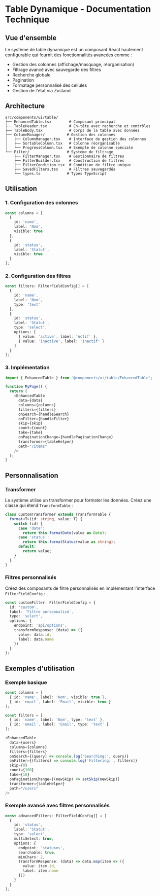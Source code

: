 # Table Dynamique - Documentation Technique

## Vue d'ensemble

Le système de table dynamique est un composant React hautement configurable qui fournit des fonctionnalités avancées comme :

- Gestion des colonnes (affichage/masquage, réorganisation)
- Filtrage avancé avec sauvegarde des filtres
- Recherche globale
- Pagination
- Formatage personnalisé des cellules
- Gestion de l'état via Zustand

## Architecture

```
src/components/ui/table/
├── EnhancedTable.tsx        # Composant principal
├── TableHeader.tsx          # En-tête avec recherche et contrôles
├── TableBody.tsx            # Corps de la table avec données
├── ColumnManager/          # Gestion des colonnes
│   ├── ColumnManager.tsx    # Interface de gestion des colonnes
│   ├── SortableColumn.tsx   # Colonne réorganisable
│   └── ProgressColumn.tsx   # Exemple de colonne spéciale
└── Filter/                 # Système de filtrage
    ├── FilterManager.tsx    # Gestionnaire de filtres
    ├── FilterBuilder.tsx    # Construction de filtres
    ├── FilterCondition.tsx  # Condition de filtre unique
    ├── SavedFilters.tsx     # Filtres sauvegardés
    └── types.ts            # Types TypeScript
```

## Utilisation

### 1. Configuration des colonnes

```typescript
const columns = [
  {
    id: 'name',
    label: 'Nom',
    visible: true
  },
  {
    id: 'status',
    label: 'Statut',
    visible: true
  }
];
```

### 2. Configuration des filtres

```typescript
const filters: FilterFieldConfig[] = [
  {
    id: 'name',
    label: 'Nom',
    type: 'text'
  },
  {
    id: 'status',
    label: 'Statut',
    type: 'select',
    options: [
      { value: 'active', label: 'Actif' },
      { value: 'inactive', label: 'Inactif' }
    ]
  }
];
```

### 3. Implémentation

```typescript
import { EnhancedTable } from '@components/ui/table/EnhancedTable';

function MyPage() {
  return (
    <EnhancedTable
      data={data}
      columns={columns}
      filters={filters}
      onSearch={handleSearch}
      onFilter={handleFilter}
      skip={skip}
      count={count}
      take={take}
      onPaginationChange={handlePaginationChange}
      transformer={tableHelper}
      path="/items"
    />
  );
}
```

## Personnalisation

### Transformer

Le système utilise un transformer pour formater les données. Créez une classe qui étend `TransformTable` :

```typescript
class CustomTransformer extends TransformTable {
  format<T>(id: string, value: T) {
    switch (id) {
      case 'date':
        return this.formatDate(value as Date);
      case 'status':
        return this.formatStatus(value as string);
      default:
        return value;
    }
  }
}
```

### Filtres personnalisés

Créez des composants de filtre personnalisés en implémentant l'interface `FilterFieldConfig` :

```typescript
const customFilter: FilterFieldConfig = {
  id: 'custom',
  label: 'Filtre personnalisé',
  type: 'select',
  options: {
    endpoint: 'api/options',
    transformResponse: (data) => ({
      value: data.id,
      label: data.name
    })
  }
};
```



## Exemples d'utilisation

### Exemple basique

```typescript
const columns = [
  { id: 'name', label: 'Nom', visible: true },
  { id: 'email', label: 'Email', visible: true }
];

const filters = [
  { id: 'name', label: 'Nom', type: 'text' },
  { id: 'email', label: 'Email', type: 'text' }
];

<EnhancedTable
  data={users}
  columns={columns}
  filters={filters}
  onSearch={(query) => console.log('Searching:', query)}
  onFilter={(filters) => console.log('Filtering:', filters)}
  skip={0}
  count={100}
  take={10}
  onPaginationChange={(newSkip) => setSkip(newSkip)}
  transformer={tableHelper}
  path="/users"
/>
```

### Exemple avancé avec filtres personnalisés

```typescript
const advancedFilters: FilterFieldConfig[] = [
  {
    id: 'status',
    label: 'Statut',
    type: 'select',
    multiSelect: true,
    options: {
      endpoint: 'statuses',
      searchable: true,
      minChars: 2,
      transformResponse: (data) => data.map(item => ({
        value: item.id,
        label: item.name
      }))
    }
  }
];
```
